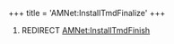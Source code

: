 +++
title = 'AMNet:InstallTmdFinalize'
+++

1.  REDIRECT [AMNet:InstallTmdFinish](AMNet:InstallTmdFinish "wikilink")